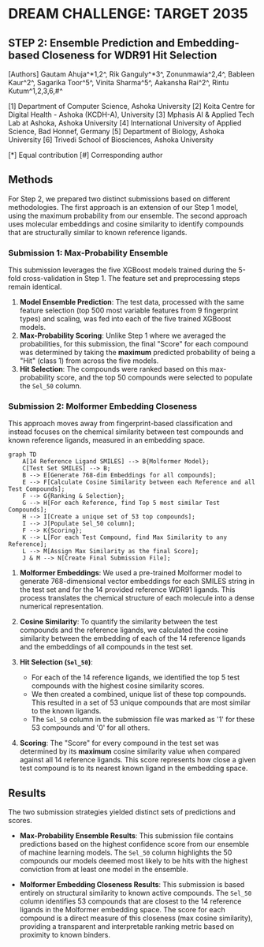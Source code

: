 # DREAM CHALLENGE: TARGET 2035

## STEP 2: Ensemble Prediction and Embedding-based Closeness for WDR91 Hit Selection

[Authors]
Gautam Ahuja^*1,2^,  Rik Ganguly^*3^, Zonunmawia^2,4^, Bableen Kaur^2^,  Sagarika Toor^5^, Vinita Sharma^5^, Aakansha Rai^2^, Rintu Kutum^1,2,3,6,#^

[1] Department of Computer Science, Ashoka University
[2] Koita Centre for Digital Health - Ashoka (KCDH-A),  University
[3] Mphasis AI & Applied Tech Lab at Ashoka, Ashoka University
[4] International University of Applied Science, Bad Honnef, Germany
[5] Department of Biology, Ashoka University
[6] Trivedi School of Biosciences, Ashoka University  

[*] Equal contribution
[#] Corresponding author

## Methods

For Step 2, we prepared two distinct submissions based on different methodologies. The first approach is an extension of our Step 1 model, using the maximum probability from our ensemble. The second approach uses molecular embeddings and cosine similarity to identify compounds that are structurally similar to known reference ligands.

### Submission 1: Max-Probability Ensemble

This submission leverages the five XGBoost models trained during the 5-fold cross-validation in Step 1. The feature set and preprocessing steps remain identical.

1. **Model Ensemble Prediction**: The test data, processed with the same feature selection (top 500 most variable features from 9 fingerprint types) and scaling, was fed into each of the five trained XGBoost models.
2. **Max-Probability Scoring**: Unlike Step 1 where we averaged the probabilities, for this submission, the final "Score" for each compound was determined by taking the **maximum** predicted probability of being a "Hit" (class 1) from across the five models.
3. **Hit Selection**: The compounds were ranked based on this max-probability score, and the top 50 compounds were selected to populate the `Sel_50` column.

### Submission 2: Molformer Embedding Closeness

This approach moves away from fingerprint-based classification and instead focuses on the chemical similarity between test compounds and known reference ligands, measured in an embedding space.

```mermaid
graph TD
    A[14 Reference Ligand SMILES] --> B{Molformer Model};
    C[Test Set SMILES] --> B;
    B --> E[Generate 768-dim Embeddings for all compounds];
    E --> F[Calculate Cosine Similarity between each Reference and all Test Compounds];
    F --> G{Ranking & Selection};
    G --> H[For each Reference, find Top 5 most similar Test Compounds];
    H --> I[Create a unique set of 53 top compounds];
    I --> J[Populate Sel_50 column];
    F --> K{Scoring};
    K --> L[For each Test Compound, find Max Similarity to any Reference];
    L --> M[Assign Max Similarity as the final Score];
    J & M --> N[Create Final Submission File];
```

1. **Molformer Embeddings**: We used a pre-trained Molformer model to generate 768-dimensional vector embeddings for each SMILES string in the test set and for the 14 provided reference WDR91 ligands. This process translates the chemical structure of each molecule into a dense numerical representation.

2. **Cosine Similarity**: To quantify the similarity between the test compounds and the reference ligands, we calculated the cosine similarity between the embedding of each of the 14 reference ligands and the embeddings of all compounds in the test set.

3. **Hit Selection (`Sel_50`)**:
    * For each of the 14 reference ligands, we identified the top 5 test compounds with the highest cosine similarity scores.
    * We then created a combined, unique list of these top compounds. This resulted in a set of 53 unique compounds that are most similar to the known ligands.
    * The `Sel_50` column in the submission file was marked as '1' for these 53 compounds and '0' for all others.

4. **Scoring**: The "Score" for every compound in the test set was determined by its **maximum** cosine similarity value when compared against all 14 reference ligands. This score represents how close a given test compound is to its nearest known ligand in the embedding space.

## Results

The two submission strategies yielded distinct sets of predictions and scores.

* **Max-Probability Ensemble Results**: This submission file contains predictions based on the highest confidence score from our ensemble of machine learning models. The `Sel_50` column highlights the 50 compounds our models deemed most likely to be hits with the highest conviction from at least one model in the ensemble.

* **Molformer Embedding Closeness Results**: This submission is based entirely on structural similarity to known active compounds. The `Sel_50` column identifies 53 compounds that are closest to the 14 reference ligands in the Molformer embedding space. The score for each compound is a direct measure of this closeness (max cosine similarity), providing a transparent and interpretable ranking metric based on proximity to known binders.
